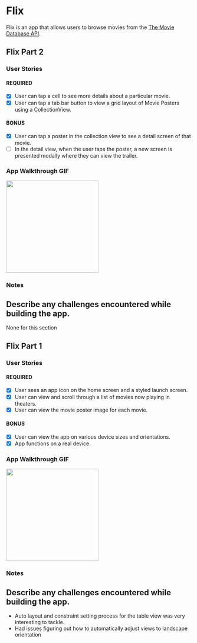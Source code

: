 # Flix

Flix is an app that allows users to browse movies from the [The Movie Database API](https://developers.themoviedb.org/3/getting-started/introduction).

## Flix Part 2

### User Stories

#### REQUIRED
- [x] User can tap a cell to see more details about a particular movie.
- [x] User can tap a tab bar button to view a grid layout of Movie Posters using a CollectionView.

#### BONUS
- [x] User can tap a poster in the collection view to see a detail screen of that movie.
- [ ] In the detail view, when the user taps the poster, a new screen is presented modally where they can view the trailer.

### App Walkthrough GIF
<img src="http://g.recordit.co/Zg2a7Qfr45.gif" width=250><br>

### Notes
Describe any challenges encountered while building the app.
---
None for this section

## Flix Part 1

### User Stories

#### REQUIRED
- [x] User sees an app icon on the home screen and a styled launch screen.
- [x] User can view and scroll through a list of movies now playing in theaters.
- [x] User can view the movie poster image for each movie.

#### BONUS
- [x] User can view the app on various device sizes and orientations.
- [x] App functions on a real device.

### App Walkthrough GIF
<img src="http://g.recordit.co/esGIOOW5lR.gif" width=250><br>

### Notes
Describe any challenges encountered while building the app.
---
- Auto layout and constraint setting process for the table view was very interesting to tackle.
- Had issues figuring out how to automatically adjust views to landscape orientation
